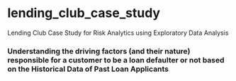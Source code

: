 # lending_club_case_study
Lending Club Case Study for Risk Analytics using Exploratory Data Analysis
### Understanding the driving factors (and their nature) responsible for a customer to be a loan defaulter or not based on the Historical Data of Past Loan Applicants
